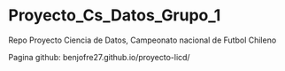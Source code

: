 # Proyecto_Cs_Datos_Grupo_1
Repo Proyecto Ciencia de Datos, Campeonato nacional de Futbol Chileno

Pagina github: benjofre27.github.io/proyecto-licd/
